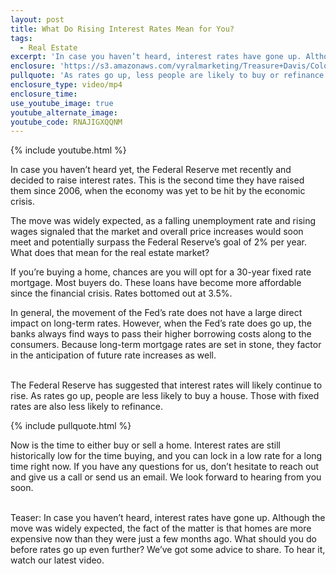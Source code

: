 ```yaml
---
layout: post
title: What Do Rising Interest Rates Mean for You?
tags:
  - Real Estate
excerpt: 'In case you haven’t heard, interest rates have gone up. Although the move was widely expected, the fact of the matter is that homes are more expensive now than they were just a few months ago. What should you do before rates go up even further? We’ve got some advice to share. To hear it, watch our latest video.'
enclosure: 'https://s3.amazonaws.com/vyralmarketing/Treasure+Davis/Colorado+Springs+Real+Estate+A+quick+note+about+rising+interest+rates.mp4'
pullquote: 'As rates go up, less people are likely to buy or refinance.'
enclosure_type: video/mp4
enclosure_time:
use_youtube_image: true
youtube_alternate_image:
youtube_code: RNAJIGXQQNM
---
```



{% include youtube.html %}

In case you haven’t heard yet, the Federal Reserve met recently and decided to raise interest rates. This is the second time they have raised them since 2006, when the economy was yet to be hit by the economic crisis.

The move was widely expected, as a falling unemployment rate and rising wages signaled that the market and overall price increases would soon meet and potentially surpass the Federal Reserve’s goal of 2% per year. What does that mean for the real estate market?

If you’re buying a home, chances are you will opt for a 30-year fixed rate mortgage. Most buyers do. These loans have become more affordable since the financial crisis. Rates bottomed out at 3.5%.

In general, the movement of the Fed’s rate does not have a large direct impact on long-term rates. However, when the Fed’s rate does go up, the banks always find ways to pass their higher borrowing costs along to the consumers. Because long-term mortgage rates are set in stone, they factor in the anticipation of future rate increases as well.

<br>The Federal Reserve has suggested that interest rates will likely continue to rise. As rates go up, people are less likely to buy a house. Those with fixed rates are also less likely to refinance.

{% include pullquote.html %}

Now is the time to either buy or sell a home. Interest rates are still historically low for the time buying, and you can lock in a low rate for a long time right now. If you have any questions for us, don’t hesitate to reach out and give us a call or send us an email. We look forward to hearing from you soon.

<br>Teaser: In case you haven’t heard, interest rates have gone up. Although the move was widely expected, the fact of the matter is that homes are more expensive now than they were just a few months ago. What should you do before rates go up even further? We’ve got some advice to share. To hear it, watch our latest video.